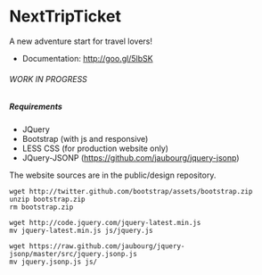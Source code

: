 NextTripTicket
==============

A new adventure start for travel lovers!

* Documentation: http://goo.gl/5lbSK

###### WORK IN PROGRESS

##### Requirements

* JQuery
* Bootstrap (with js and responsive)
* LESS CSS (for production website only)
* JQuery-JSONP (https://github.com/jaubourg/jquery-jsonp)

The website sources are in the public/design repository.

```shell
wget http://twitter.github.com/bootstrap/assets/bootstrap.zip
unzip bootstrap.zip
rm bootstrap.zip

wget http://code.jquery.com/jquery-latest.min.js
mv jquery-latest.min.js js/jquery.js

wget https://raw.github.com/jaubourg/jquery-jsonp/master/src/jquery.jsonp.js
mv jquery.jsonp.js js/
```
